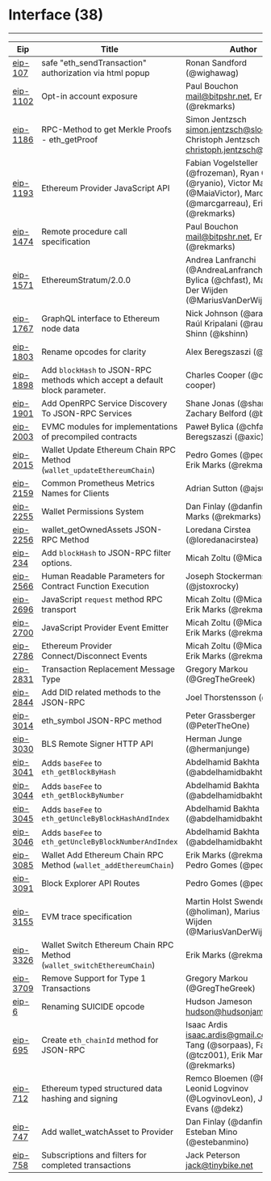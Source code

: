 
# Interface (38)
---
| Eip                    | Title                                                                       | Author                                                                                                                                | Created    | Status    | Type            | Category  |
| ---------------------- | --------------------------------------------------------------------------- | ------------------------------------------------------------------------------------------------------------------------------------- | ---------- | --------- | --------------- | --------- |
| [eip-107](./eip-107)   | safe "eth_sendTransaction" authorization via html popup                     | Ronan Sandford (@wighawag)                                                                                                            | 2016-06-05 | Stagnant  | Standards Track | Interface |
| [eip-1102](./eip-1102) | Opt-in account exposure                                                     | Paul Bouchon <mail@bitpshr.net>, Erik Marks (@rekmarks)                                                                               | 2018-05-04 | Draft     | Standards Track | Interface |
| [eip-1186](./eip-1186) | RPC-Method to get Merkle Proofs - eth_getProof                              | Simon Jentzsch <simon.jentzsch@slock.it>, Christoph Jentzsch <christoph.jentzsch@slock.it>                                            | 2018-06-24 | Draft     | Standards Track | Interface |
| [eip-1193](./eip-1193) | Ethereum Provider JavaScript API                                            | Fabian Vogelsteller (@frozeman), Ryan Ghods (@ryanio), Victor Maia (@MaiaVictor), Marc Garreau (@marcgarreau), Erik Marks (@rekmarks) | 2018-06-30 | Final     | Standards Track | Interface |
| [eip-1474](./eip-1474) | Remote procedure call specification                                         | Paul Bouchon <mail@bitpshr.net>, Erik Marks (@rekmarks)                                                                               | 2018-10-02 | Draft     | Standards Track | Interface |
| [eip-1571](./eip-1571) | EthereumStratum/2.0.0                                                       | Andrea Lanfranchi (@AndreaLanfranchi), Pawel Bylica (@chfast), Marius Van Der Wijden (@MariusVanDerWijden)                            | 2018-11-09 | Stagnant  | Standards Track | Interface |
| [eip-1767](./eip-1767) | GraphQL interface to Ethereum node data                                     | Nick Johnson (@arachnid), Raúl Kripalani (@raulk), Kris Shinn (@kshinn)                                                               | 2019-02-14 | Stagnant  | Standards Track | Interface |
| [eip-1803](./eip-1803) | Rename opcodes for clarity                                                  | Alex Beregszaszi (@axic)                                                                                                              | 2017-07-28 | Stagnant  | Standards Track | Interface |
| [eip-1898](./eip-1898) | Add `blockHash` to JSON-RPC methods which accept a default block parameter. | Charles Cooper (@charles-cooper)                                                                                                      | 2019-04-01 | Stagnant  | Standards Track | Interface |
| [eip-1901](./eip-1901) | Add OpenRPC Service Discovery To JSON-RPC Services                          | Shane Jonas (@shanejonas), Zachary Belford (@belfordz)                                                                                | 2019-02-25 | Stagnant  | Standards Track | Interface |
| [eip-2003](./eip-2003) | EVMC modules for implementations of precompiled contracts                   | Paweł Bylica (@chfast), Alex Beregszaszi (@axic)                                                                                      | 2019-05-09 | Stagnant  | Standards Track | Interface |
| [eip-2015](./eip-2015) | Wallet Update Ethereum Chain RPC Method (`wallet_updateEthereumChain`)      | Pedro Gomes (@pedrouid), Erik Marks (@rekmarks)                                                                                       | 2019-05-12 | Stagnant  | Standards Track | Interface |
| [eip-2159](./eip-2159) | Common Prometheus Metrics Names for Clients                                 | Adrian Sutton (@ajsutton)                                                                                                             | 2019-07-01 | Final     | Standards Track | Interface |
| [eip-2255](./eip-2255) | Wallet Permissions System                                                   | Dan Finlay (@danfinlay), Erik Marks (@rekmarks)                                                                                       | 2019-08-22 | Draft     | Standards Track | Interface |
| [eip-2256](./eip-2256) | wallet_getOwnedAssets JSON-RPC Method                                       | Loredana Cirstea (@loredanacirstea)                                                                                                   | 2019-08-29 | Stagnant  | Standards Track | Interface |
| [eip-234](./eip-234)   | Add `blockHash` to JSON-RPC filter options.                                 | Micah Zoltu (@MicahZoltu)                                                                                                             | 2017-03-24 | Final     | Standards Track | Interface |
| [eip-2566](./eip-2566) | Human Readable Parameters for Contract Function Execution                   | Joseph Stockermans (@jstoxrocky)                                                                                                      | 2020-03-23 | Stagnant  | Standards Track | Interface |
| [eip-2696](./eip-2696) | JavaScript `request` method RPC transport                                   | Micah Zoltu (@MicahZoltu), Erik Marks (@rekmarks)                                                                                     | 2020-06-04 | Final     | Standards Track | Interface |
| [eip-2700](./eip-2700) | JavaScript Provider Event Emitter                                           | Micah Zoltu (@MicahZoltu), Erik Marks (@rekmarks)                                                                                     | 2020-06-05 | Final     | Standards Track | Interface |
| [eip-2786](./eip-2786) | Ethereum Provider Connect/Disconnect Events                                 | Micah Zoltu (@MicahZoltu), Erik Marks (@rekmarks)                                                                                     | 2020-07-15 | Withdrawn | Standards Track | Interface |
| [eip-2831](./eip-2831) | Transaction Replacement Message Type                                        | Gregory Markou (@GregTheGreek)                                                                                                        | 2020-07-26 | Draft     | Standards Track | Interface |
| [eip-2844](./eip-2844) | Add DID related methods to the JSON-RPC                                     | Joel Thorstensson (@oed)                                                                                                              | 2020-08-01 | Draft     | Standards Track | Interface |
| [eip-3014](./eip-3014) | eth_symbol JSON-RPC method                                                  | Peter Grassberger (@PeterTheOne)                                                                                                      | 2020-09-30 | Draft     | Standards Track | Interface |
| [eip-3030](./eip-3030) | BLS Remote Signer HTTP API                                                  | Herman Junge (@hermanjunge)                                                                                                           | 2020-09-30 | Draft     | Standards Track | Interface |
| [eip-3041](./eip-3041) | Adds `baseFee` to `eth_getBlockByHash`                                      | Abdelhamid Bakhta (@abdelhamidbakhta)                                                                                                 | 2020-10-13 | Draft     | Standards Track | Interface |
| [eip-3044](./eip-3044) | Adds `baseFee` to `eth_getBlockByNumber`                                    | Abdelhamid Bakhta (@abdelhamidbakhta)                                                                                                 | 2020-10-14 | Draft     | Standards Track | Interface |
| [eip-3045](./eip-3045) | Adds `baseFee` to `eth_getUncleByBlockHashAndIndex`                         | Abdelhamid Bakhta (@abdelhamidbakhta)                                                                                                 | 2020-10-14 | Draft     | Standards Track | Interface |
| [eip-3046](./eip-3046) | Adds `baseFee` to `eth_getUncleByBlockNumberAndIndex`                       | Abdelhamid Bakhta (@abdelhamidbakhta)                                                                                                 | 2020-10-14 | Draft     | Standards Track | Interface |
| [eip-3085](./eip-3085) | Wallet Add Ethereum Chain RPC Method (`wallet_addEthereumChain`)            | Erik Marks (@rekmarks), Pedro Gomes (@pedrouid)                                                                                       | 2020-11-01 | Review    | Standards Track | Interface |
| [eip-3091](./eip-3091) | Block Explorer API Routes                                                   | Pedro Gomes (@pedrouid)                                                                                                               | 2020-11-02 | Draft     | Standards Track | Interface |
| [eip-3155](./eip-3155) | EVM trace specification                                                     | Martin Holst Swende (@holiman), Marius van der Wijden (@MariusVanDerWijden)                                                           | 2020-12-07 | Draft     | Standards Track | Interface |
| [eip-3326](./eip-3326) | Wallet Switch Ethereum Chain RPC Method (`wallet_switchEthereumChain`)      | Erik Marks (@rekmarks)                                                                                                                | 2021-03-04 | Draft     | Standards Track | Interface |
| [eip-3709](./eip-3709) | Remove Support for Type 1 Transactions                                      | Gregory Markou (@GregTheGreek)                                                                                                        | 2021-08-07 | Draft     | Standards Track | Interface |
| [eip-6](./eip-6)       | Renaming SUICIDE opcode                                                     | Hudson Jameson <hudson@hudsonjameson.com>                                                                                             | 2015-11-22 | Final     | Standards Track | Interface |
| [eip-695](./eip-695)   | Create `eth_chainId` method for JSON-RPC                                    | Isaac Ardis <isaac.ardis@gmail.com>, Wei Tang (@sorpaas), Fan Torchz (@tcz001), Erik Marks (@rekmarks)                                | 2017-08-21 | Final     | Standards Track | Interface |
| [eip-712](./eip-712)   | Ethereum typed structured data hashing and signing                          | Remco Bloemen (@Recmo), Leonid Logvinov (@LogvinovLeon), Jacob Evans (@dekz)                                                          | 2017-09-12 | Review    | Standards Track | Interface |
| [eip-747](./eip-747)   | Add wallet_watchAsset to Provider                                           | Dan Finlay (@danfinlay), Esteban Mino (@estebanmino)                                                                                  | 2018-08-13 | Draft     | Standards Track | Interface |
| [eip-758](./eip-758)   | Subscriptions and filters for completed transactions                        | Jack Peterson <jack@tinybike.net>                                                                                                     | 2017-11-09 | Draft     | Standards Track | Interface |

    